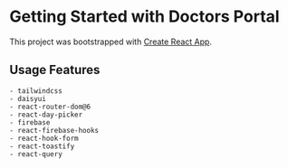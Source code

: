 # Getting Started with Doctors Portal

This project was bootstrapped with [Create React App](https://github.com/facebook/create-react-app).

## Usage Features

    - tailwindcss
    - daisyui
    - react-router-dom@6
    - react-day-picker
    - firebase
    - react-firebase-hooks
    - react-hook-form
    - react-toastify
    - react-query
